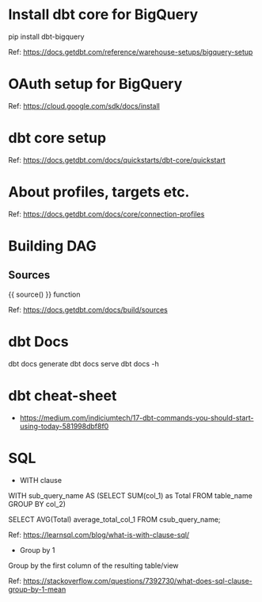 # Install dbt core for BigQuery

pip install dbt-bigquery

Ref: https://docs.getdbt.com/reference/warehouse-setups/bigquery-setup


# OAuth setup for BigQuery

Ref: https://cloud.google.com/sdk/docs/install

# dbt core setup

Ref: https://docs.getdbt.com/docs/quickstarts/dbt-core/quickstart

# About profiles, targets etc.

Ref: https://docs.getdbt.com/docs/core/connection-profiles

# Building DAG

## Sources

{{ source() }} function

Ref: https://docs.getdbt.com/docs/build/sources

# dbt Docs

dbt docs generate
dbt docs serve
dbt docs -h

# dbt cheat-sheet

* https://medium.com/indiciumtech/17-dbt-commands-you-should-start-using-today-581998dbf8f0


# SQL

* WITH clause 

WITH sub_query_name
AS
(SELECT
    SUM(col_1) as Total
FROM table_name
GROUP BY col_2)
 
SELECT
    AVG(Total) average_total_col_1
FROM csub_query_name;

Ref: https://learnsql.com/blog/what-is-with-clause-sql/

* Group by 1

Group by the first column of the resulting table/view

Ref: https://stackoverflow.com/questions/7392730/what-does-sql-clause-group-by-1-mean